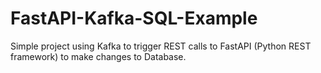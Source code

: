 # FastAPI-Kafka-SQL-Example
Simple project using Kafka to trigger REST calls to FastAPI (Python REST framework) to make changes to Database.
